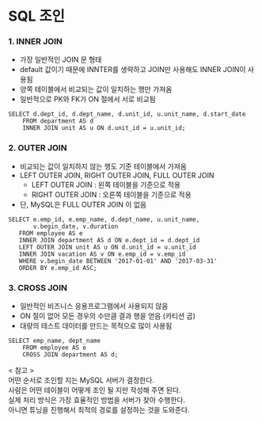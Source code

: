 # SQL 조인

### 1. INNER JOIN
- 가장 일반적인 JOIN 문 형태
- default 값이기 때문에 INNTER를 생략하고 JOIN만 사용해도 INNER JOIN이 사용됨
- 양쪽 테이블에서 비교되는 값이 일치하는 행만 가져옴
- 일반적으로 PK와 FK가 ON 절에서 서로 비교됨

```
SELECT d.dept_id, d.dept_name, d.unit_id, u.unit_name, d.start_date
	FROM department AS d
	INNER JOIN unit AS u ON d.unit_id = u.unit_id;
```


### 2. OUTER JOIN
- 비교되는 값이 일치하지 않는 행도 기준 테이블에서 가져옴
- LEFT OUTER JOIN, RIGHT OUTER JOIN, FULL OUTER JOIN
    - LEFT OUTER JOIN : 왼쪽 테이블을 기준으로 적용
    - RIGHT OUTER JOIN : 오른쪽 테이블을 기준으로 적용
- 단, MySQL은 FULL OUTER JOIN 이 없음

```
SELECT e.emp_id, e.emp_name, d.dept_name, u.unit_name, 
       v.begin_date, v.duration
   FROM employee AS e
   INNER JOIN department AS d ON e.dept_id = d.dept_id
   LEFT OUTER JOIN unit AS u ON d.unit_id = u.unit_id
   INNER JOIN vacation AS v ON e.emp_id = v.emp_id
   WHERE v.begin_date BETWEEN '2017-01-01' AND '2017-03-31'
   ORDER BY e.emp_id ASC;
```


### 3. CROSS JOIN
- 일반적인 비즈니스 응용프로그램에서 사용되지 않음
- ON 절이 없어 모든 경우의 수만큼 결과 행을 얻음 (카티션 곱)
- 대량의 테스트 데이터를 만드는 목적으로 많이 사용됨

```
SELECT emp_name, dept_name
    FROM employee AS e
    CROSS JOIN department AS d;
```


< 참고 > </br>
어떤 순서로 조인할 지는 MySQL 서버가 결정한다. </br>
사람은 어떤 테이블이 어떻게 조인 될 지만 작성해 주면 된다. </br>
실제 처리 방식은 가장 효율적인 방법을 서버가 찾아 수행한다.</br>
아니면 튜닝을 진행해서 최적의 경로를 설정하는 것을 도와준다.</br>